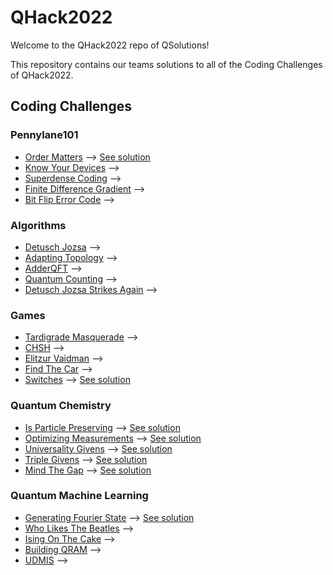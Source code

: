 # QHack2022
Welcome to the QHack2022 repo of QSolutions!

This repository contains our teams solutions to all of the Coding Challenges of QHack2022.

## Coding Challenges
### Pennylane101
* [Order Matters](./pennylane101_100_OrderMatters_template/problem.pdf) --> [See solution](./pennylane101_100_OrderMatters.ipynb)
* [Know Your Devices](./pennylane101_200_KnowYourDevices_template/problem.pdf) --> 
* [Superdense Coding](./pennylane101_300_superdense_coding_template/problem.pdf) --> 
* [Finite Difference Gradient](./pennylane101_400_FiniteDifferenceGradient_template/problem.pdf) --> 
* [Bit Flip Error Code](./pennylane101_500_BitFlipErrorCode_template/problem.pdf) --> 
### Algorithms
* [Detusch Jozsa](./algorithms_100_DetuschJozsa_template/problem.pdf) --> 
* [Adapting Topology](./algorithms_200_AdaptingTopology_template/problem.pdf) --> 
* [AdderQFT](./algorithms_300_AdderQFT_template/problem.pdf) --> 
* [Quantum Counting](./algorithms_400_QuantumCounting_template/problem.pdf) --> 
* [Detusch Jozsa Strikes Again](./algorithms_500_DetuschJozsaStrikesAgain_template/problem.pdf) --> 
### Games
* [Tardigrade Masquerade](./games_100_TardigradeMasquerade_template/problem.pdf) --> 
* [CHSH](./games_200_CHSH_template/problem.pdf) --> 
* [Elitzur Vaidman](./games_300_Elitzur_Vaidman_template/problem.pdf) --> 
* [Find The Car](./games_400_FindTheCar_template/problem.pdf) --> 
* [Switches](./games_500_switches_template/problem.pdf) --> [See solution](./games_500_switches.ipynb)
### Quantum Chemistry
* [Is Particle Preserving](./qchem_100_IsParticlePreserving_template/problem.pdf) --> [See solution](./qchem_100_IsParticlePreserving.ipynb)
* [Optimizing Measurements](./qchem_200_OptimizingMeasurements_template/problem.pdf) --> [See solution](./qchem_200_OptimizingMeasurements.ipynb)
* [Universality Givens](./qchem_300_Universality_Givens_template/problem.pdf) --> [See solution](./qchem_300_UniversalityGivens.ipynb)
* [Triple Givens](./qchem_400_Triple_Givens_template/problem.pdf) --> [See solution](./qchem_400_TripleGivens.ipynb)
* [Mind The Gap](./qchem_500_MindTheGap_template/problem.pdf) --> [See solution](./qchem_500_MindTheGap.ipynb)
### Quantum Machine Learning
* [Generating Fourier State](./qml_100_GeneratingFourierState_template/problem.pdf) --> [See solution](./qml_100_GeneratingFourierState.ipynb)
* [Who Likes The Beatles](./qml_200_WhoLikesTheBeatles_template/problem.pdf) --> 
* [Ising On The Cake](./qml_300_IsingOnTheCake_template/problem.pdf) --> 
* [Building QRAM](./qml_400_BuildingQRAM_template/problem.pdf) --> 
* [UDMIS](./qml_500_UDMIS_template/problem.pdf) --> 